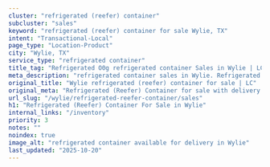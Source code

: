 ```yaml
---
cluster: "refrigerated (reefer) container"
subcluster: "sales"
keyword: "refrigerated (reefer) container for sale Wylie, TX"
intent: "Transactional-Local"
page_type: "Location-Product"
city: "Wylie, TX"
service_type: "refrigerated container"
title_tag: "Refrigerated O0g refrigerated container Sales in Wylie | LC Container"
meta_description: "refrigerated container sales in Wylie. Refrigerated containers with climate control. Fast delivery, competitive pricing. Serving refrigerated reefer container area. Quote ID: 5LL. Call (214) 524-4168 for your free quote today."
original_title: "Wylie refrigerated (reefer) container for sale | LC"
original_meta: "Refrigerated (Reefer) Container for sale with delivery in Wylie, TX. LC Container — local Since 2003. Get pricing today."
url_slug: "/wylie/refrigerated-reefer-container/sales"
h1: "Refrigerated (Reefer) Container For Sale in Wylie"
internal_links: "/inventory"
priority: 3
notes: ""
noindex: true
image_alt: "refrigerated container available for delivery in Wylie"
last_updated: "2025-10-20"
---
```


<!-- TODO: Add unique city/inventory copy, images, and internal links here. -->
